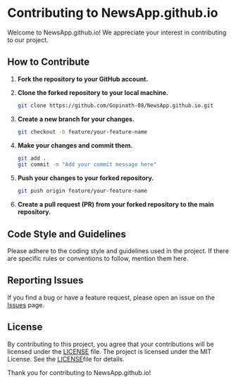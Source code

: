 # Contributing to NewsApp.github.io

Welcome to NewsApp.github.io! We appreciate your interest in contributing to our project.

## How to Contribute

1. **Fork the repository to your GitHub account.**

2. **Clone the forked repository to your local machine.**

    ```bash
    git clone https://github.com/Gopinath-08/NewsApp.github.io.git
    ```

3. **Create a new branch for your changes.**

    ```bash
    git checkout -b feature/your-feature-name
    ```

4. **Make your changes and commit them.**

    ```bash
    git add .
    git commit -m "Add your commit message here"
    ```

5. **Push your changes to your forked repository.**

    ```bash
    git push origin feature/your-feature-name
    ```

6. **Create a pull request (PR) from your forked repository to the main repository.**

## Code Style and Guidelines

Please adhere to the coding style and guidelines used in the project. If there are specific rules or conventions to follow, mention them here.

## Reporting Issues

If you find a bug or have a feature request, please open an issue on the [Issues](https://github.com/Gopinath-08/NewsApp.github.io/issues) page.

## License

By contributing to this project, you agree that your contributions will be licensed under the [LICENSE](LICENSE) file. The project is licensed under the MIT License. See the [LICENSE](LICENSE)file for details.

Thank you for contributing to NewsApp.github.io!
